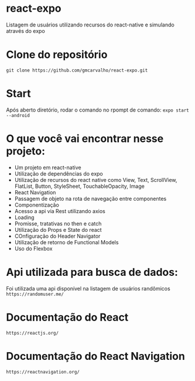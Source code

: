 # react-expo
Listagem de usuários utilizando recursos do react-native e simulando através do expo 

# Clone do repositório 
`git clone https://github.com/gmcarvalho/react-expo.git`

# Start 
Após aberto diretório, rodar o comando no rpompt de comando: `expo start --android`

# O que você vai encontrar nesse projeto: 
* Um projeto em react-native 
* Utilização de dependências do expo
* Utilização de recursos do react native como View, Text, ScrollView, FlatList, Button, StyleSheet, TouchableOpacity, Image
* React Navigation 
* Passagem de objeto na rota de navegação entre componentes
* Componentização
* Acesso a api via Rest utilizando axios
* Loading
* Promisse, tratativas no then e catch
* Utilização do Props e State do react
* COnfiguração do Header Navigator
* Utilização de retorno de Functional Models
* Uso do Flexbox

# Api utilizada para busca de dados:
Foi utilizada uma api disponível na listagem de usuários randômicos
`https://randomuser.me/`

# Documentação do React
`https://reactjs.org/`

# Documentação do React Navigation 
`https://reactnavigation.org/`

